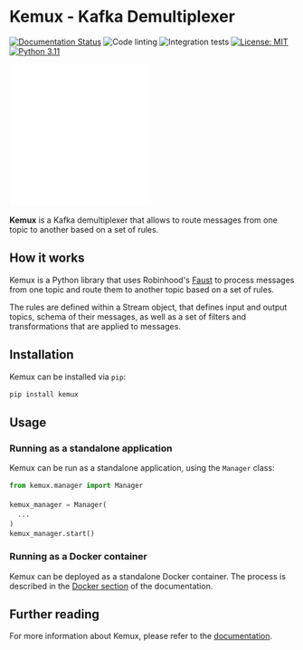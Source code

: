 # Kemux - Kafka Demultiplexer

[![Documentation Status](https://readthedocs.org/projects/kemux/badge/?version=latest&style=plastic)](https://kemux.readthedocs.io/en/latest/)
![Code linting](https://github.com/kamilrybacki/kemux/actions/workflows/linting.yml/badge.svg)
![Integration tests](https://github.com/kamilrybacki/kemux/actions/workflows/integration.yml/badge.svg)
[![License: MIT](https://img.shields.io/badge/License-MIT-green.svg)](https://opensource.org/licenses/MIT)
[![Python 3.11](https://img.shields.io/badge/python-3.11-green.svg)](https://www.python.org/downloads/release/python-311/)

<img src="docs/assets/images/logo.svg" data-canonical-src="docs/assets/images/logo.svg" width="250"/>

**Kemux** is a Kafka demultiplexer that allows to route messages from one topic to another based on a set of rules.

## How it works

Kemux is a Python library that uses Robinhood's [Faust] to process messages from one topic and route them to another topic based on a set of rules.

The rules are defined within a Stream object, that defines input and output topics, schema of their messages, as well as a set of filters and transformations that are applied to messages.

## Installation

Kemux can be installed via `pip`:

```bash
pip install kemux
```

## Usage

### Running as a standalone application

Kemux can be run as a standalone application, using the `Manager` class:

```python
from kemux.manager import Manager

kemux_manager = Manager(
  ...
)
kemux_manager.start()
```

### Running as a Docker container

Kemux can be deployed as a standalone Docker container. The process is described in the [Docker section] of the documentation.

## Further reading

For more information about Kemux, please refer to the [documentation].

[Faust]: https://faust.readthedocs.io/en/latest/index.html
[Docker section]: https://kemux.readthedocs.io/en/latest/user-guide/docker/
[documentation]: https://kemux.readthedocs.io/en/latest/user-guide/docker/
